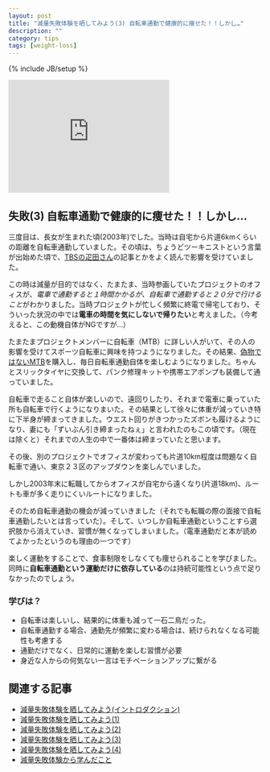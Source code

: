 ```yaml
---
layout: post
title: "減量失敗体験を晒してみよう(3) 自転車通勤で健康的に痩せた！！しかし…"
description: ""
category: tips
tags: [weight-loss]
---
```

{% include JB/setup %}

<iframe src="https://www.flickr.com/photos/33114438@N00/6868364204/player/" width="320" height="224" frameborder="0" allowfullscreen webkitallowfullscreen mozallowfullscreen oallowfullscreen msallowfullscreen></iframe>

## 失敗(3) 自転車通勤で健康的に痩せた！！しかし…

三度目は、長女が生まれた頃(2003年)でした。当時は自宅から片道6kmくらいの距離を自転車通勤していました。その頃は、ちょうどツーキニストという言葉が出始めた頃で、[TBSの疋田さん](http://ja.wikipedia.org/wiki/%E7%96%8B%E7%94%B0%E6%99%BA)の記事とかをよく読んで影響を受けていました。

この時は減量が目的ではなく、たまたま、当時参画していたプロジェクトのオフィスが、*電車で通勤すると１時間かかるが、自転車で通勤すると２０分で行けること*がわかりました。当時プロジェクトが忙しく頻繁に終電で帰宅しており、そういった状況の中では**電車の時間を気にしないで帰りたい**と考えました。（今考えると、この動機自体がNGですが…）

たまたまプロジェクトメンバーに自転車（MTB）に詳しい人がいて、その人の影響を受けてスポーツ自転車に興味を持つようになりました。その結果、[偽物ではないMTB](http://goo.gl/BjeDsC)を購入し、毎日自転車通勤自体を楽しむようになりました。ちゃんとスリックタイヤに交換して、パンク修理キットや携帯エアポンプも装備して通っていました。

自転車で走ること自体が楽しいので、遠回りしたり、それまで電車に乗っていた所も自転車で行くようになりまいた。その結果として徐々に体重が減っていき特に下半身が締まってきました。ウエスト回りがきつかったズボンも履けるようになり、妻にも「ずいぶん引き締まったねぇ」と言われたのもこの頃です。（現在は除くと）それまでの人生の中で一番体は締まっていたと思います。

その後、別のプロジェクトでオフィスが変わっても片道10km程度は問題なく自転車で通い、東京２３区のアップダウンを楽しんでいました。

しかし2003年末に転職してからオフィスが自宅から遠くなり(片道18km)、ルートも車が多く走りにくいルートになりました。

そのため自転車通勤の機会が減っていきました（それでも転職の際の面接で自転車通勤したいとは言っていた）。そして、いつしか自転車通勤ということすら選択肢から消えていき、習慣が無くなってしまいました。（電車通勤だと本が読めてよかったというのも理由の一つです）

楽しく運動をすることで、食事制限をしなくても痩せられることを学びました。同時に**自転車通勤という運動だけに依存している**のは持続可能性という点で足りなかったのでしょう。

### 学びは？

* 自転車は楽しいし、結果的に体重も減って一石二鳥だった。
* 自転車通勤する場合、通勤先が頻繁に変わる場合は、続けられなくなる可能性も考慮する
* 通勤だけでなく、日常的に運動を楽しむ習慣が必要
* 身近な人からの何気ない一言はモチベーションアップに繋がる

## 関連する記事

* [減量失敗体験を晒してみよう(イントロダクション)](../failure-experiences-of-weight-loss/)
* [減量失敗体験を晒してみよう(1)](../failure-experiences-of-weight-loss-1/)
* [減量失敗体験を晒してみよう(2)](../failure-experiences-of-weight-loss-2/)
* [減量失敗体験を晒してみよう(3)](../failure-experiences-of-weight-loss-3/)
* [減量失敗体験を晒してみよう(4)](../failure-experiences-of-weight-loss-4/)
* [減量失敗体験から学んだこと](../failure-experiences-of-weight-loss-retro/)
